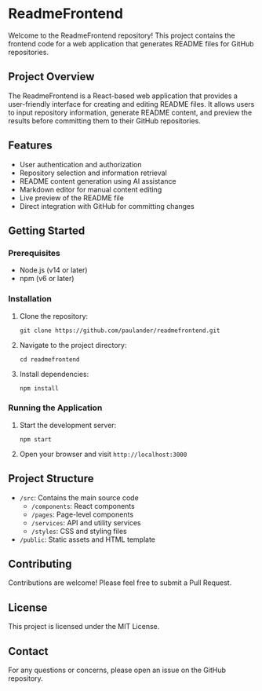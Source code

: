 # ReadmeFrontend

Welcome to the ReadmeFrontend repository! This project contains the frontend code for a web application that generates README files for GitHub repositories.

## Project Overview

The ReadmeFrontend is a React-based web application that provides a user-friendly interface for creating and editing README files. It allows users to input repository information, generate README content, and preview the results before committing them to their GitHub repositories.

## Features

- User authentication and authorization
- Repository selection and information retrieval
- README content generation using AI assistance
- Markdown editor for manual content editing
- Live preview of the README file
- Direct integration with GitHub for committing changes

## Getting Started

### Prerequisites

- Node.js (v14 or later)
- npm (v6 or later)

### Installation

1. Clone the repository:
   ```
   git clone https://github.com/paulander/readmefrontend.git
   ```
2. Navigate to the project directory:
   ```
   cd readmefrontend
   ```
3. Install dependencies:
   ```
   npm install
   ```

### Running the Application

1. Start the development server:
   ```
   npm start
   ```
2. Open your browser and visit `http://localhost:3000`

## Project Structure

- `/src`: Contains the main source code
  - `/components`: React components
  - `/pages`: Page-level components
  - `/services`: API and utility services
  - `/styles`: CSS and styling files
- `/public`: Static assets and HTML template

## Contributing

Contributions are welcome! Please feel free to submit a Pull Request.

## License

This project is licensed under the MIT License.

## Contact

For any questions or concerns, please open an issue on the GitHub repository.